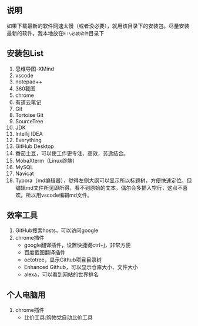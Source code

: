 ## 说明
如果下载最新的软件网速太慢（或者没必要），就用该目录下的安装包。尽量安装最新的软件。我本地放在`E:\必装软件`目录下

## 安装包List

1. 思维导图-XMind
2. vscode
3. notepad++
4. 360截图
5. chrome
6. 有道云笔记
7. Git
8. Tortoise Git
9. SourceTree
10. JDK
11. Intellij IDEA
12. Everything
13. GitHub Desktop
14. 番茄土豆，可以使工作更专注、高效，劳逸结合。
15. MobaXterm（Linux终端）
16. MySQL
17. Navicat
18. Typora（md编辑器），觉得左侧大纲可以显示所以标题树，方便快速定位。但编辑md文件所见即所得，看不到原始的文本，偶尔会多插入空行，这点不喜欢。所以用vscode编辑md文件。



## 效率工具
1. GitHub搜索hosts，可以访问google
2. chrome插件
    - google翻译插件，设置快捷键ctrl+j，非常方便
    - 百度截图翻译插件
    - octotree，显示Github项目目录树
    - Enhanced Github，可以显示仓库大小、文件大小
    - alexa，可以看到网站的世界排名

## 个人电脑用
1. chrome插件
    - 比价工具:购物党自动比价工具

